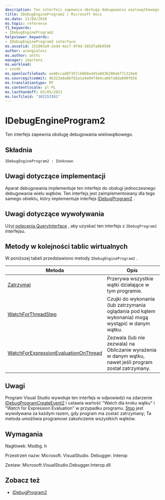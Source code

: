```yaml
---
description: Ten interfejs zapewnia obsługę debugowania wielowątkowego.
title: IDebugEngineProgram2 | Microsoft Docs
ms.date: 11/04/2016
ms.topic: reference
f1_keywords:
- IDebugEngineProgram2
helpviewer_keywords:
- IDebugEngineProgram2 interface
ms.assetid: 151003a9-2e4d-4acf-9f4d-365dfa6b9596
author: acangialosi
ms.author: anthc
manager: jmartens
ms.workload:
- vssdk
ms.openlocfilehash: ea46ccad8f357cb868a445a8836280abf7c224e0
ms.sourcegitcommit: 4b323a8a8bfd1a1a9e84f4b4ca88fa8da690f656
ms.translationtype: MT
ms.contentlocale: pl-PL
ms.lasthandoff: 03/05/2021
ms.locfileid: "102153381"
---
```

# <a name="idebugengineprogram2"></a>IDebugEngineProgram2
Ten interfejs zapewnia obsługę debugowania wielowątkowego.

## <a name="syntax"></a>Składnia

```
IDebugEngineProgram2 : IUnknown
```

## <a name="notes-for-implementers"></a>Uwagi dotyczące implementacji
 Aparat debugowania implementuje ten interfejs do obsługi jednoczesnego debugowania wielu wątków. Ten interfejs jest zaimplementowany dla tego samego obiektu, który implementuje interfejs [IDebugProgram2](../../../extensibility/debugger/reference/idebugprogram2.md) .

## <a name="notes-for-callers"></a>Uwagi dotyczące wywoływania
 Użyj [polecenia QueryInterface](/cpp/atl/queryinterface) , aby uzyskać ten interfejs z `IDebugProgram2` interfejsu.

## <a name="methods-in-vtable-order"></a>Metody w kolejności tablic wirtualnych
 W poniższej tabeli przedstawiono metody `IDebugEngineProgram2` .

|Metoda|Opis|
|------------|-----------------|
|[Zatrzymaj](../../../extensibility/debugger/reference/idebugengineprogram2-stop.md)|Przerywa wszystkie wątki działające w tym programie.|
|[WatchForThreadStep](../../../extensibility/debugger/reference/idebugengineprogram2-watchforthreadstep.md)|Czujki do wykonania (lub zatrzymania oglądania pod kątem wykonania) mogą wystąpić w danym wątku.|
|[WatchForExpressionEvaluationOnThread](../../../extensibility/debugger/reference/idebugengineprogram2-watchforexpressionevaluationonthread.md)|Zezwala (lub nie zezwala) na Obliczanie wyrażenia w danym wątku, nawet jeśli program został zatrzymany.|

## <a name="remarks"></a>Uwagi
 Program Visual Studio wywołuje ten interfejs w odpowiedzi na zdarzenie [IDebugProgramCreateEvent2](../../../extensibility/debugger/reference/idebugprogramcreateevent2.md) i ustawia wartość "Watch dla kroku wątku" i "Watch for Expression Evaluation" w przypadku programu. [Stop](../../../extensibility/debugger/reference/idebugengineprogram2-stop.md) jest wywoływana za każdym razem, gdy program ma zostać zatrzymany; Ta metoda umożliwia programowi zakończenie wszystkich wątków.

## <a name="requirements"></a>Wymagania
 Nagłówek: Msdbg. h

 Przestrzeń nazw: Microsoft. VisualStudio. Debugger. Interop

 Zestaw: Microsoft.VisualStudio.Debugger.Interop.dll

## <a name="see-also"></a>Zobacz też
- [IDebugProgram2](../../../extensibility/debugger/reference/idebugprogram2.md)
